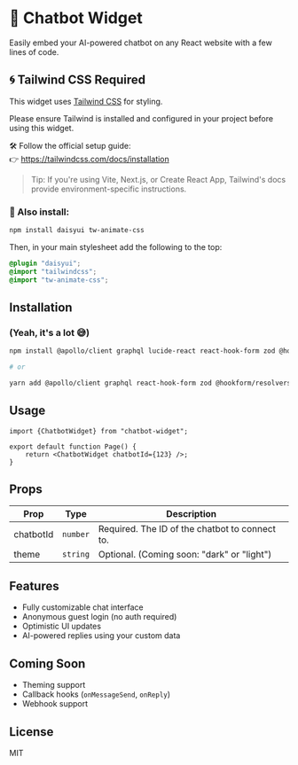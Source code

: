 # 🤖 Chatbot Widget

Easily embed your AI-powered chatbot on any React website with a few lines of code.

## 🌀 Tailwind CSS Required

This widget uses [Tailwind CSS](https://tailwindcss.com/) for styling.

Please ensure Tailwind is installed and configured in your project before using this widget.

🛠️ Follow the official setup guide:  
👉 https://tailwindcss.com/docs/installation

> Tip: If you're using Vite, Next.js, or Create React App, Tailwind's docs provide environment-specific instructions.

### 🧩 Also install:

```bash
npm install daisyui tw-animate-css
```

Then, in your main stylesheet add the following to the top:

```css
@plugin "daisyui";
@import "tailwindcss";
@import "tw-animate-css";
```

## Installation

### (Yeah, it's a lot 😅)

```bash
npm install @apollo/client graphql lucide-react react-hook-form zod @hookform/resolvers @dicebear/core @dicebear/collection clsx tailwind-merge @radix-ui/react-slot @radix-ui/react-dialog @radix-ui/react-label

# or

yarn add @apollo/client graphql react-hook-form zod @hookform/resolvers @dicebear/core @dicebear/collection class-variance-authority clsx tailwind-merge @radix-ui/react-slot @radix-ui/react-dialog @radix-ui/react-label
```

## Usage

```tsx
import {ChatbotWidget} from "chatbot-widget";

export default function Page() {
	return <ChatbotWidget chatbotId={123} />;
}
```

## Props

| Prop      | Type     | Description                                    |
| --------- | -------- | ---------------------------------------------- |
| chatbotId | `number` | Required. The ID of the chatbot to connect to. |
| theme     | `string` | Optional. (Coming soon: "dark" or "light")     |

## Features

-   Fully customizable chat interface
-   Anonymous guest login (no auth required)
-   Optimistic UI updates
-   AI-powered replies using your custom data

## Coming Soon

-   Theming support
-   Callback hooks (`onMessageSend`, `onReply`)
-   Webhook support

## License

MIT
